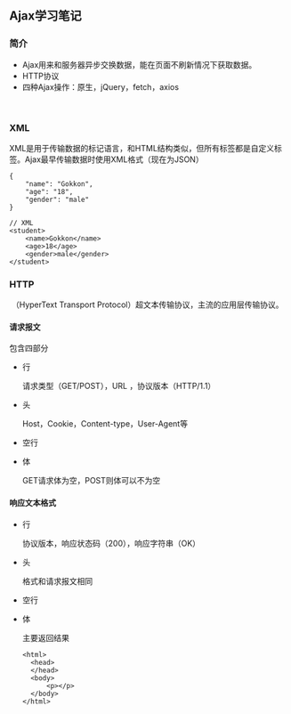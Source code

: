 ## Ajax学习笔记

### 简介

- Ajax用来和服务器异步交换数据，能在页面不刷新情况下获取数据。
- HTTP协议
- 四种Ajax操作：原生，jQuery，fetch，axios

​	

### XML

​	XML是用于传输数据的标记语言，和HTML结构类似，但所有标签都是自定义标签。Ajax最早传输数据时使用XML格式（现在为JSON）

```
{
	"name": "Gokkon",
	"age": "18",
	"gender": "male"
}

// XML
<student>
	<name>Gokkon</name>
	<age>18</age>
	<gender>male</gender>
</student>
```



### HTTP

​	（HyperText Transport Protocol）超文本传输协议，主流的应用层传输协议。

#### 请求报文

包含四部分

- 行

  请求类型（GET/POST），URL ，协议版本（HTTP/1.1）

- 头

  Host，Cookie，Content-type，User-Agent等

- 空行

- 体

  GET请求体为空，POST则体可以不为空

#### 响应文本格式

- 行

  协议版本，响应状态码（200），响应字符串（OK）

- 头

  格式和请求报文相同

- 空行

- 体

  主要返回结果

  ```
  <html>
  	<head>
  	</head>
  	<body>
  		<p></p>
  	</body>
  </html>
  ```


